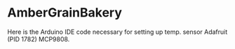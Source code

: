 # AmberGrainBakery
Here is the Arduino IDE code necessary for setting up temp. sensor Adafruit (PID 1782) MCP9808. 
